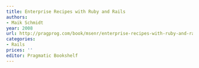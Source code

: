 ```yaml
---
title: Enterprise Recipes with Ruby and Rails
authors:
- Maik Schmidt
year: 2008
url: http://pragprog.com/book/msenr/enterprise-recipes-with-ruby-and-rails
categories:
- Rails
prices: ''
editor: Pragmatic Bookshelf
---
```

